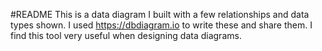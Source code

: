 #README
This is a data diagram I built with a few relationships and data types shown. I used https://dbdiagram.io to write these and share them. I find this tool very useful when designing data diagrams.
